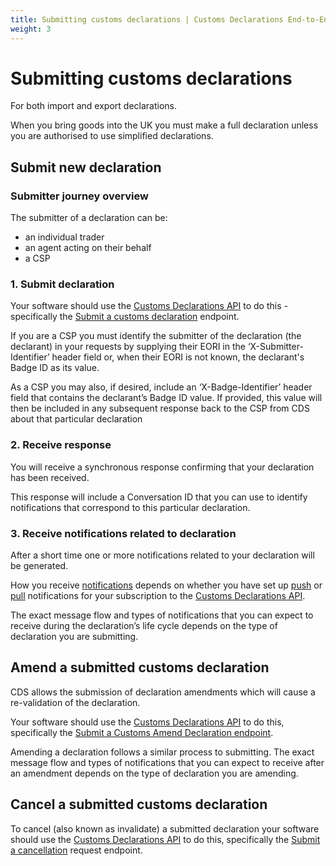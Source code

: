 ```yaml
---
title: Submitting customs declarations | Customs Declarations End-to-End Service Guide
weight: 3
---
```


# Submitting customs declarations

For both import and export declarations.

When you bring goods into the UK you must make a full declaration unless you are authorised to use simplified declarations.


## Submit new declaration

### Submitter journey overview
The submitter of a declaration can be:

- an individual trader
- an agent acting on their behalf
- a CSP

### 1. Submit declaration
Your software should use the [Customs Declarations API](/api-documentation/docs/api/service/customs-declarations) to do this - specifically the [Submit a customs declaration](/api-documentation/docs/api/service/customs-declarations/1.0#_submit-a-customs-declaration_post_accordion) endpoint.

If you are a CSP you must identify the submitter of the declaration (the declarant) in your requests by supplying their EORI in the ‘X-Submitter-Identifier’ header field or, when their EORI is not known, the declarant's Badge ID as its value.

As a CSP you may also, if desired, include an ‘X-Badge-Identifier’ header field that contains the declarant’s Badge ID value. If provided, this value will then be included in any subsequent response back to the CSP from CDS about that particular declaration


### 2. Receive response
You will receive a synchronous response confirming that your declaration has been received.

This response will include a Conversation ID that you can use to identify notifications that correspond to this particular declaration.


### 3. Receive notifications related to declaration
After a short time one or more notifications related to your declaration will be generated.

How you receive [notifications](/documentation/notifications.html) depends on whether you have set up [push](/documentation/notifications.html#push-notifications) or [pull](/documentation/notifications.html#pull-notifications) notifications for your subscription to the [Customs Declarations API](/api-documentation/docs/api/service/customs-declarations).

The exact message flow and types of notifications that you can expect to receive during the declaration’s life cycle depends on the type of declaration you are submitting.


## Amend a submitted customs declaration

CDS allows the submission of declaration amendments which will cause a re-validation of the declaration. 

Your software should use the [Customs Declarations API](/api-documentation/docs/api/service/customs-declarations) to do this, specifically the [Submit a Customs Amend Declaration endpoint](/api-documentation/docs/api/service/customs-declarations#_submit-a-customs-amend-declaration_post_accordion).

Amending a declaration follows a similar process to submitting. The exact message flow and types of notifications that you can expect to receive after an amendment depends on the type of declaration you are amending.


## Cancel a submitted customs declaration

To cancel (also known as invalidate) a submitted declaration your software should use the [Customs Declarations API](/api-documentation/docs/api/service/customs-declarations) to do this, specifically the [Submit a cancellation](/api-documentation/docs/api/service/customs-declarations#_submit-a-cancellation-request_post_accordion) request endpoint.

